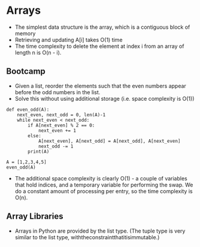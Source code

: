 # Arrays
- The simplest data structure is the array, which is a contiguous block of memory
- Retrieving and updating A[i] takes O(1) time
- The time complexity to delete the element at index i from an array of length n is O(n - i).

## Bootcamp
- Given a list, reorder the elements such that the even numbers appear before the odd numbers in the list.
- Solve this without using additional storage (i.e. space complexity is O(1))

```
def even_odd(A):
    next_even, next_odd = 0, len(A)-1
    while next_even < next_odd:
        if A[next_even] % 2 == 0:
            next_even += 1
        else:
            A[next_even], A[next_odd] = A[next_odd], A[next_even]
            next_odd -= 1
        print(A)

A = [1,2,3,4,5]
even_odd(A)
```

- The additional space complexity is clearly O(1) - a couple of variables that hold indices, and a temporary variable for performing the swap. We do a constant amount of processing per entry, so the time complexity is O(n).

## Array Libraries
- Arrays in Python are provided by the list type. (The tuple type is very similar to the list type, withtheconstraintthatitisimmutable.)

